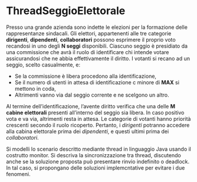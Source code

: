 # ThreadSeggioElettorale

Presso una grande azienda sono indette le elezioni per la formazione delle rappresentanze sindacali. Gli elettori, appartenenti alle tre categorie **dirigenti**, **dipendenti**, **collaboratori** possono esprimere il proprio voto recandosi in uno degli **N seggi** disponibili. Ciascuno seggio è presidiato da una commissione che avrà il ruolo di identificare chi intende votare assicurandosi che ne abbia effettivamente il diritto.
I votanti si recano ad un seggio, scelto casualmente, e:
* Se la commissione è libera procedono alla identificazione,
* Se il numero di utenti in attesa di identificazione c minore di **MAX** si mettono in coda,
* Altrimenti vanno via dal seggio corrente e ne scelgono un altro.

Al termine dell’identificazione, l’avente diritto verifica che una delle **M cabine elettorali** presenti all’interno del seggio sia libera. In caso positivo vota e va via, altrimenti resta in attesa. Le categorie di votanti hanno priorità crescenti secondo il ruolo ricoperto. Pertanto, i *dirigenti* potranno accedere alla cabina elettorale prima dei *dipendenti*, e questi ultimi prima dei *collaboratori*. 

Si modelli lo scenario descritto mediante thread in linguaggio Java usando il costrutto monitor. Si descriva la sincronizzazione tra thread, discutendo anche se la soluzione proposta può presentare rinvio indefinito o deadlock. In tal caso, si propongano delle soluzioni implemcntative per evitare i due fenomeni.
